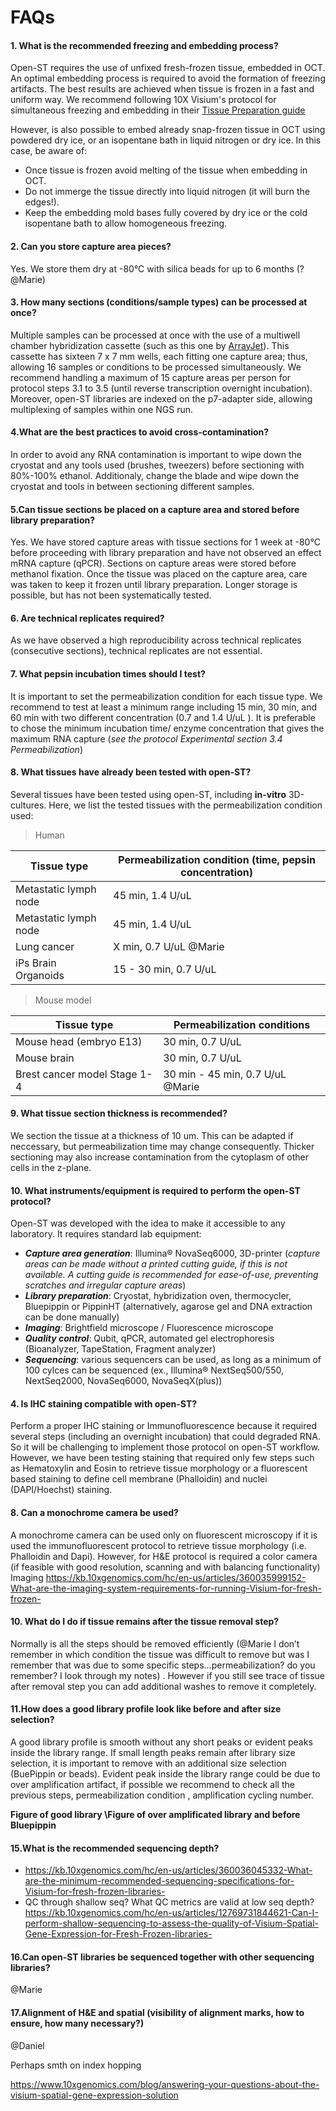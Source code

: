 # FAQs 

#### 1. What is the recommended freezing and embedding process? 

Open-ST requires the use of unfixed fresh-frozen tissue, embedded in OCT. An optimal embedding process is required to avoid the formation of freezing artifacts. The best results are achieved when tissue is frozen in a fast and uniform way.
We recommend following 10X Visium's protocol for simultaneous freezing and embedding in their [Tissue Preparation guide](https://cdn.10xgenomics.com/image/upload/v1695417744/support-documents/CG000240_Demonstrated_Protocol_VisiumSpatialProtocols_TissuePreparationGuide_RevE.pdf)

However, is also possible to embed already snap-frozen tissue in OCT using powdered dry ice, or an isopentane bath in liquid nitrogen or dry ice. In this case, be aware of:

- Once tissue is frozen avoid melting of the tissue when embedding in OCT.
- Do not immerge the tissue directly into liquid nitrogen (it will burn the edges!).
- Keep the embedding mold bases fully covered by dry ice or the cold isopentane bath to allow homogeneous freezing.

#### 2. Can you store capture area pieces?

Yes. We store them dry at -80°C with silica beads for up to 6 months (?@Marie)

#### 3. How many sections (conditions/sample types) can be processed at once? 
	
Multiple samples can be processed at once with the use of a multiwell chamber hybridization cassette (such as this one by [ArrayJet](https://arrayjet.com/consumables/gel-company-arrayslide-16-hybridization-chamber-cassette)). 
This cassette has sixteen 7 x 7 mm wells, each fitting one capture area; thus, allowing 16 samples or conditions to be processed simultaneously. 
We recommend handling a maximum of 15 capture areas per person for protocol steps 3.1 to 3.5 (until reverse transcription overnight incubation).    
Moreover, open-ST libraries are indexed on the p7-adapter side, allowing multiplexing of samples within one NGS run. 

#### 4.What are the best practices to avoid cross-contamination? 

In order to avoid any RNA contamination is important to wipe down the cryostat and any tools used (brushes, tweezers) before sectioning with 80%-100% ethanol. Additionaly, change the blade and wipe down the cryostat and tools in between sectioning different samples. 

#### 5.Can tissue sections be placed on a capture area and stored before library preparation? 

Yes. We have stored capture areas with tissue sections for 1 week at -80°C before proceeding with library preparation and have not observed an effect mRNA capture (qPCR). 
Sections on capture areas were stored before methanol fixation. Once the tissue was placed on the capture area, care was taken to keep it frozen until library preparation.
Longer storage is possible, but has not been systematically tested. 

#### 6. Are technical replicates required? 

As we have observed a high reproducibility across technical replicates (consecutive sections), technical replicates are not essential. 

#### 7. What pepsin incubation times should I test? 

It is important to set the permeabilization condition for each tissue type. 
We recommend to test at least a minimum range including 15 min, 30 min, and 60 min with two different concentration (0.7 and 1.4 U/uL ). 
It is preferable to chose the minimum incubation time/ enzyme concentration that gives the maximum RNA capture (_see the protocol Experimental section 3.4 Permeabilization_)

#### 8. What tissues have already been tested with open-ST? 

Several tissues have been tested using open-ST, including **in-vitro** 3D-cultures. Here, we list the tested tissues with the permeabilization condition used:

> Human 

| Tissue type      | Permeabilization condition (time, pepsin concentration)|
| ----------- | ----------- | 
| Metastatic lymph node     | 45 min, 1.4 U/uL| 
| Metastatic  lymph node | 45 min, 1.4 U/uL|
| Lung cancer  | X  min, 0.7 U/uL @Marie|
| iPs Brain Organoids | 15 - 30 min, 0.7 U/uL|

> Mouse model

| Tissue type      | Permeabilization conditions|
| ----------- | ----------- | 
| Mouse head (embryo E13)| 30 min, 0.7 U/uL|
| Mouse brain| 30 min, 0.7 U/uL|
| Brest cancer model Stage 1-4 | 30 min - 45 min, 0.7 U/uL @Marie|

#### 9. What tissue section thickness is recommended?

We section the tissue at a thickness of 10 um. This can be adapted if neccessary, but permeabilization time may change consequently. Thicker sectioning may also increase contamination from the cytoplasm of other cells in the z-plane. 

#### 10. What instruments/equipment is required to perform the open-ST protocol?

Open-ST was developed with the idea to make it accessible to any laboratory. It requires standard lab equipment: 

-	***Capture area generation***: Illumina® NovaSeq6000, 3D-printer (*capture areas can be made without a printed cutting guide, if this is not available. A cutting guide is recommended for ease-of-use, preventing scratches and irregular capture areas*)  
- 	***Library preparation***: Cryostat, hybridization oven, thermocycler, Bluepippin or PippinHT (alternatively, agarose gel and DNA extraction can be done manually)
-	***Imaging***: Brightfield microscope / Fluorescence microscope 
-	***Quality control***: Qubit, qPCR, automated gel electrophoresis (Bioanalyzer, TapeStation, Fragment analyzer)
- 	***Sequencing***: various sequencers can be used, as long as a minimum of 100 cylces can be sequenced (ex., Illumina® NextSeq500/550, NextSeq2000, NovaSeq6000, NovaSeqX(plus))


#### 4. Is IHC staining compatible with open-ST? 

Perform a proper IHC staining or Immunofluorescence because it required several steps (including an overnight incubation) that could degraded RNA. 
So it will be challenging to implement those protocol on open-ST workflow. 
However, we have been testing staining that required only few steps such as Hematoxylin and Eosin to retrieve tissue morphology or a fluorescent based staining to define cell membrane (Phalloidin) and nuclei (DAPI/Hoechst) staining.

#### 8. Can a monochrome camera be used? 

A monochrome camera can be used only on fluorescent microscopy if it is used the immunofluorescent protocol to retrieve tissue morphology (i.e. Phalloidin and Dapi). However, for H&E protocol is required a color camera (if feasible with good resolution, scanning and with balancing functionality)
Imaging https://kb.10xgenomics.com/hc/en-us/articles/360035999152-What-are-the-imaging-system-requirements-for-running-Visium-for-fresh-frozen- 
		

#### 10. What do I do if tissue remains after the tissue removal step? 

Normally is all the steps should be removed efficiently (@Marie I don’t remember in which condition the tissue was difficult to remove but was I remember that was due to some specific steps…permeabilization? do you remember? I look through my notes) .
However if you still see trace of tissue after removal step you can add additional washes to remove it completely.

#### 11.How does a good library profile look like before and after size selection? 
		
A good library profile is smooth without any short peaks or evident peaks inside the library range. If small length peaks remain after library size selection, it is important to remove with an additional size selection (BuePippin or beads). Evident peak inside the library range could be due to over amplification artifact, if possible we recommend to check all the previous steps, permeabilization condition , amplification cycling number.

**Figure of good library \Figure of over amplificated library and before Bluepippin**

#### 15.What is the recommended sequencing depth? 

-	https://kb.10xgenomics.com/hc/en-us/articles/360036045332-What-are-the-minimum-recommended-sequencing-specifications-for-Visium-for-fresh-frozen-libraries- 
-	QC through shallow seq? What QC metrics are valid at low seq depth? https://kb.10xgenomics.com/hc/en-us/articles/12769731844621-Can-I-perform-shallow-sequencing-to-assess-the-quality-of-Visium-Spatial-Gene-Expression-for-Fresh-Frozen-libraries- 
			
#### 16.Can open-ST libraries be sequenced together with other sequencing libraries? 

@Marie

#### 17.Alignment of H&E and spatial (visibility of alignment marks, how to ensure, how many necessary?) 

@Daniel



Perhaps smth on index hopping

https://www.10xgenomics.com/blog/answering-your-questions-about-the-visium-spatial-gene-expression-solution 


